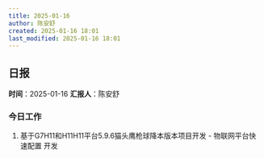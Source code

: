 ```yaml
---
title: 2025-01-16
author: 陈安舒
created: 2025-01-16 18:01
last_modified: 2025-01-16 18:01
---
```

## 日报
**时间**：2025-01-16 **汇报人**：陈安舒
### 今日工作
1. 基于G7H11和H11H11平台5.9.6猫头鹰枪球降本版本项目开发 - 物联网平台快速配置 开发
